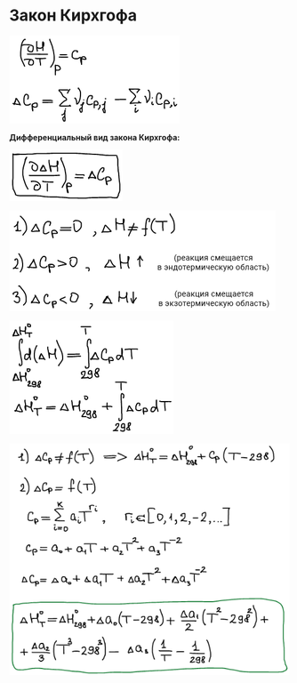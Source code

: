 # Закон Кирхгофа

![](images/zakon-kirhgofa/zakon-kirhgofa_clip_image001.png)

**Дифференциальный вид закона Кирхгофа:**

![](images/zakon-kirhgofa/zakon-kirhgofa_clip_image001_0000.png)

![](images/zakon-kirhgofa/zakon-kirhgofa_clip_image001_0001.png)

![](images/zakon-kirhgofa/zakon-kirhgofa_clip_image001_0002.png)

![](images/zakon-kirhgofa/zakon-kirhgofa_clip_image001_0003.png)

